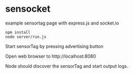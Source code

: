 sensocket
=========

example sensortag page with express.js and socket.io

    npm install
    node server/run.js

Start sensorTag by pressing advertising button

Open web browser to http://localhost:8080

Node should discover the sensorTag and start output logs. 
